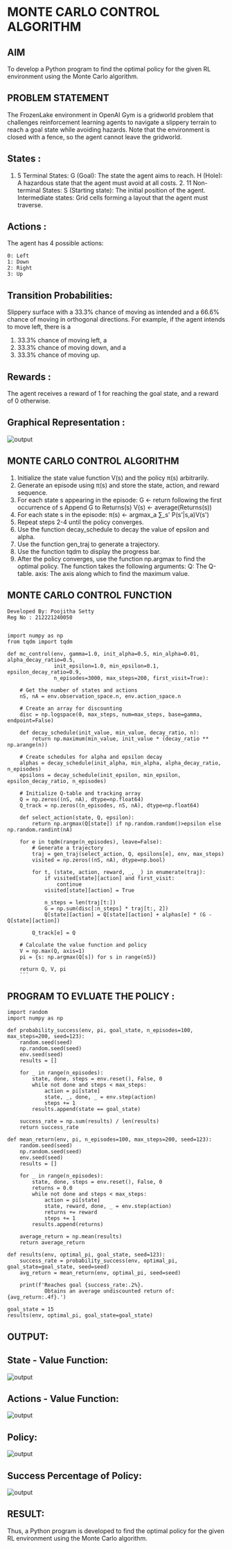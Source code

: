 # MONTE CARLO CONTROL ALGORITHM

## AIM
To develop a Python program to find the optimal policy for the given RL environment using the Monte Carlo algorithm.

## PROBLEM STATEMENT
The FrozenLake environment in OpenAI Gym is a gridworld problem that challenges reinforcement learning agents to navigate a slippery terrain to reach a goal state while avoiding hazards. Note that the environment is closed with a fence, so the agent cannot leave the gridworld.

## States :

   1. 5 Terminal States:
        G (Goal): The state the agent aims to reach.
        H (Hole): A hazardous state that the agent must avoid at all costs.
    2. 11 Non-terminal States:
        S (Starting state): The initial position of the agent.
        Intermediate states: Grid cells forming a layout that the agent must traverse.

## Actions :
The agent has 4 possible actions:

    0: Left
    1: Down
    2: Right
    3: Up

## Transition Probabilities:
Slippery surface with a 33.3% chance of moving as intended and a 66.6% chance of moving in orthogonal directions. For example, if the agent intends to move left, there is a

1.    33.3% chance of moving left, a
2.    33.3% chance of moving down, and a
3.    33.3% chance of moving up.

## Rewards :
The agent receives a reward of 1 for reaching the goal state, and a reward of 0 otherwise.
## Graphical Representation :
![output](grap.png)
## MONTE CARLO CONTROL ALGORITHM

1.    Initialize the state value function V(s) and the policy π(s) arbitrarily.
2.    Generate an episode using π(s) and store the state, action, and reward sequence.
3.    For each state s appearing in the episode:
        G ← return following the first occurrence of s
        Append G to Returns(s)
        V(s) ← average(Returns(s))
4.    For each state s in the episode:
        π(s) ← argmax_a ∑_s' P(s'|s,a)V(s')
5.    Repeat steps 2-4 until the policy converges.
6.    Use the function decay_schedule to decay the value of epsilon and alpha.
7.    Use the function gen_traj to generate a trajectory.
8.    Use the function tqdm to display the progress bar.
9.    After the policy converges, use the function np.argmax to find the optimal policy. The function takes the following arguments:
        Q: The Q-table.
        axis: The axis along which to find the maximum value.

## MONTE CARLO CONTROL FUNCTION
```
Developed By: Poojitha Setty
Reg No : 212221240050


import numpy as np
from tqdm import tqdm

def mc_control(env, gamma=1.0, init_alpha=0.5, min_alpha=0.01, alpha_decay_ratio=0.5,
               init_epsilon=1.0, min_epsilon=0.1, epsilon_decay_ratio=0.9,
               n_episodes=3000, max_steps=200, first_visit=True):

    # Get the number of states and actions
    nS, nA = env.observation_space.n, env.action_space.n

    # Create an array for discounting
    disc = np.logspace(0, max_steps, num=max_steps, base=gamma, endpoint=False)

    def decay_schedule(init_value, min_value, decay_ratio, n):
        return np.maximum(min_value, init_value * (decay_ratio ** np.arange(n))

    # Create schedules for alpha and epsilon decay
    alphas = decay_schedule(init_alpha, min_alpha, alpha_decay_ratio, n_episodes)
    epsilons = decay_schedule(init_epsilon, min_epsilon, epsilon_decay_ratio, n_episodes)

    # Initialize Q-table and tracking array
    Q = np.zeros((nS, nA), dtype=np.float64)
    Q_track = np.zeros((n_episodes, nS, nA), dtype=np.float64)

    def select_action(state, Q, epsilon):
        return np.argmax(Q[state]) if np.random.random()>epsilon else np.random.randint(nA)

    for e in tqdm(range(n_episodes), leave=False):
        # Generate a trajectory
        traj = gen_traj(select_action, Q, epsilons[e], env, max_steps)
        visited = np.zeros((nS, nA), dtype=np.bool)

        for t, (state, action, reward, _, _) in enumerate(traj):
            if visited[state][action] and first_visit:
                continue
            visited[state][action] = True

            n_steps = len(traj[t:])
            G = np.sum(disc[:n_steps] * traj[t:, 2])
            Q[state][action] = Q[state][action] + alphas[e] * (G - Q[state][action])

        Q_track[e] = Q

    # Calculate the value function and policy
    V = np.max(Q, axis=1)
    pi = {s: np.argmax(Q[s]) for s in range(nS)}

    return Q, V, pi
    ```
   ```
## PROGRAM TO EVLUATE THE POLICY :

```
import random
import numpy as np

def probability_success(env, pi, goal_state, n_episodes=100, max_steps=200, seed=123):
    random.seed(seed)
    np.random.seed(seed)
    env.seed(seed)
    results = []

    for _ in range(n_episodes):
        state, done, steps = env.reset(), False, 0
        while not done and steps < max_steps:
            action = pi[state]
            state, _, done, _ = env.step(action)
            steps += 1
        results.append(state == goal_state)

    success_rate = np.sum(results) / len(results)
    return success_rate

def mean_return(env, pi, n_episodes=100, max_steps=200, seed=123):
    random.seed(seed)
    np.random.seed(seed)
    env.seed(seed)
    results = []

    for _ in range(n_episodes):
        state, done, steps = env.reset(), False, 0
        returns = 0.0
        while not done and steps < max_steps:
            action = pi[state]
            state, reward, done, _ = env.step(action)
            returns += reward
            steps += 1
        results.append(returns)

    average_return = np.mean(results)
    return average_return

def results(env, optimal_pi, goal_state, seed=123):
    success_rate = probability_success(env, optimal_pi, goal_state=goal_state, seed=seed)
    avg_return = mean_return(env, optimal_pi, seed=seed)
    
    print(f'Reaches goal {success_rate:.2%}. 
  			Obtains an average undiscounted return of: {avg_return:.4f}.')

goal_state = 15
results(env, optimal_pi, goal_state=goal_state)

```
## OUTPUT:
## State - Value Function:
![output](state.png)
## Actions - Value Function:
![output](state1.png)
## Policy:
![output](state2.png)
## Success Percentage of Policy:
![output](state3.png)

## RESULT:

Thus, a Python program is developed to find the optimal policy for the given RL environment using the Monte Carlo algorithm.


